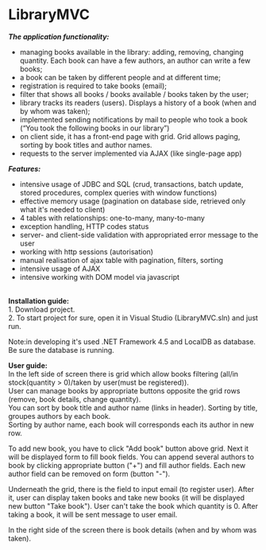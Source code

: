 # LibraryMVC

<b><i>The application functionality:</i></b><br>
<ul>
<li>managing books available in the library: adding, removing, changing quantity. Each book
can have a few authors, an author can write a few books;<br></li>
<li>a book can be taken by different people and at different time;<br></li>
<li>registration is required to take books (email);<br></li>
<li>filter that shows all books / books available / books taken by the user;<br></li>
<li>library tracks its readers (users). Displays a history of a book (when and by whom was taken);<br></li>
<li>implemented sending notifications by mail to people who took a book (“You took the
following books in our library”)<br></li>
<li>on client side, it has a front-end page with grid. Grid allows paging,
sorting by book titles and author names.<br></li>
<li>requests to the server implemented via AJAX (like single-page app)<br></li>
</ul>
<b><i>Features:</i></b>
<ul>
<li>intensive usage of JDBC and SQL (crud, transactions, batch update, stored procedures, complex queries with window functions)<br></li>
<li>effective memory usage (pagination on database side, retrieved only what it's needed to client)<br></li>
<li>4 tables with relationships: one-to-many, many-to-many<br></li>
<li>exception handling, HTTP codes status<br></li>
<li>server- and client-side validation with appropriated error message to the user<br></li>
<li>working with http sessions (autorisation)<br></li>
<li>manual realisation of ajax table with pagination, filters, sorting<br></li>
<li>intensive usage of AJAX<br></li>
<li>intensive working with DOM model via javascript<br></li>
</ul><br>
<b>Installation guide:</b><br>
1. Download project.<br>
2. To start project for sure, open it in Visual Studio (LibraryMVC.sln) and just run.<br>

Note:in developing it's used .NET Framework 4.5 and LocalDB as database. Be sure the database is running.<br>

<b>User guide:</b><br>
In the left side of screen there is grid which allow books filtering (all/in stock(quantity > 0)/taken by user(must be registered)).<br>
User can manage books by appropriate buttons opposite the grid rows (remove, book details, change quantity).<br>
You can sort by book title and author name (links in header). Sorting by title, groupes authors by each book.<br> Sorting by author name, each book will corresponds each its author in new row.<br>

To add new book, you have to click "Add book" button above grid. Next it will be displayed form to fill book fields. 
You can append several authors to book by clicking appropriate button ("+") and fill author fields.
Each new author field can be removed on form (button "-").<br>

Underneath the grid, there is the field to input email (to register user). After it, user can display taken books and take new books (it will be displayed new button "Take book").
User can't take the book which quantity is 0. After taking a book, it will be sent message to user email.<br>

In the right side of the screen there is book details (when and by whom was taken).
